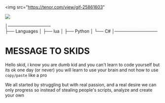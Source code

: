    <img src="https://tenor.com/view/gif-25861603"
        
     
   <img src="https://discord.c99.nl/widget/theme-1/909623557670187090.png"/></a>



│──────────────          
├── Languages
│   ├── lua
│   ├── Python
│   └── C#
│──────────────



# MESSAGE TO SKIDS

Hello skid, i know you are dumb kid and you can't learn to code yourself but its ok one day (or never) you will learn to use your brain and not how to use `copy/paste` like a pro

We all started by struggling but with real passion, and a real desire we can only progress so instead of stealing people's scripts, analyze and create your own


